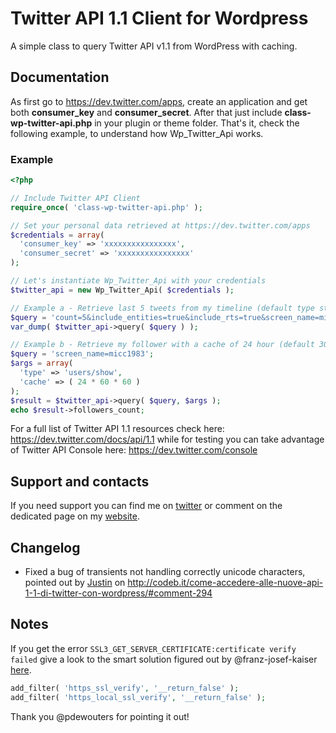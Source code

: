 Twitter API 1.1 Client for Wordpress
====================================

A simple class to query Twitter API v1.1 from WordPress with caching. 

## Documentation

As first go to https://dev.twitter.com/apps, create an application and get both **consumer_key** and **consumer_secret**.
After that just include **class-wp-twitter-api.php** in your plugin or theme folder.
That's it, check the following example, to understand how Wp_Twitter_Api works.

### Example

```php
<?php

// Include Twitter API Client
require_once( 'class-wp-twitter-api.php' );

// Set your personal data retrieved at https://dev.twitter.com/apps
$credentials = array(
  'consumer_key' => 'xxxxxxxxxxxxxxxx',
  'consumer_secret' => 'xxxxxxxxxxxxxxxx'
);

// Let's instantiate Wp_Twitter_Api with your credentials
$twitter_api = new Wp_Twitter_Api( $credentials );

// Example a - Retrieve last 5 tweets from my timeline (default type statuses/user_timeline)
$query = 'count=5&include_entities=true&include_rts=true&screen_name=micc1983';
var_dump( $twitter_api->query( $query ) );

// Example b - Retrieve my follower with a cache of 24 hour (default 30 minutes)
$query = 'screen_name=micc1983';
$args = array(
  'type' => 'users/show',
  'cache' => ( 24 * 60 * 60 )
);
$result = $twitter_api->query( $query, $args );
echo $result->followers_count;
```
For a full list of Twitter API 1.1 resources check here: https://dev.twitter.com/docs/api/1.1 while for testing you can take advantage of Twitter API Console here: https://dev.twitter.com/console

## Support and contacts

If you need support you can find me on [twitter](https://twitter.com/Micc1983) or comment on the dedicated page on my [website](http://codeb.it/come-accedere-alle-nuove-api-1-1-di-twitter-con-wordpress/).

## Changelog

* Fixed a bug of transients not handling correctly unicode characters, pointed out by [Justin](http://wwww.jukah.com) on http://codeb.it/come-accedere-alle-nuove-api-1-1-di-twitter-con-wordpress/#comment-294

## Notes

If you get the error `SSL3_GET_SERVER_CERTIFICATE:certificate verify failed` give a look to the smart solution figured out by @franz-josef-kaiser [here](https://plus.google.com/107110219316412982437/posts/gTdK4MrnKUa).
```php
add_filter( 'https_ssl_verify', '__return_false' );
add_filter( 'https_local_ssl_verify', '__return_false' );
```
Thank you @pdewouters for pointing it out!

